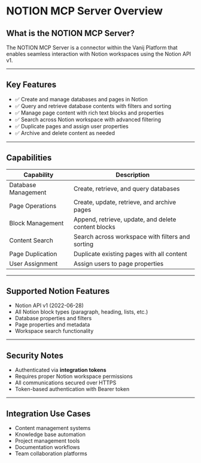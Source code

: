 # NOTION MCP Server Overview

## What is the NOTION MCP Server?
The NOTION MCP Server is a connector within the Vanij Platform that enables seamless interaction with Notion workspaces using the Notion API v1.

---

## Key Features
- ✅ Create and manage databases and pages in Notion
- ✅ Query and retrieve database contents with filters and sorting
- ✅ Manage page content with rich text blocks and properties
- ✅ Search across Notion workspace with advanced filtering
- ✅ Duplicate pages and assign user properties
- ✅ Archive and delete content as needed

---

## Capabilities
| Capability           | Description                                       |
|----------------------|---------------------------------------------------|
| Database Management  | Create, retrieve, and query databases             |
| Page Operations      | Create, update, retrieve, and archive pages       |
| Block Management     | Append, retrieve, update, and delete content blocks |
| Content Search       | Search across workspace with filters and sorting  |
| Page Duplication     | Duplicate existing pages with all content         |
| User Assignment      | Assign users to page properties                    |

---

## Supported Notion Features
- Notion API v1 (2022-06-28)
- All Notion block types (paragraph, heading, lists, etc.)
- Database properties and filters
- Page properties and metadata
- Workspace search functionality

---

## Security Notes
- Authenticated via **integration tokens**
- Requires proper Notion workspace permissions
- All communications secured over HTTPS
- Token-based authentication with Bearer token

---

## Integration Use Cases
- Content management systems
- Knowledge base automation
- Project management tools
- Documentation workflows
- Team collaboration platforms 